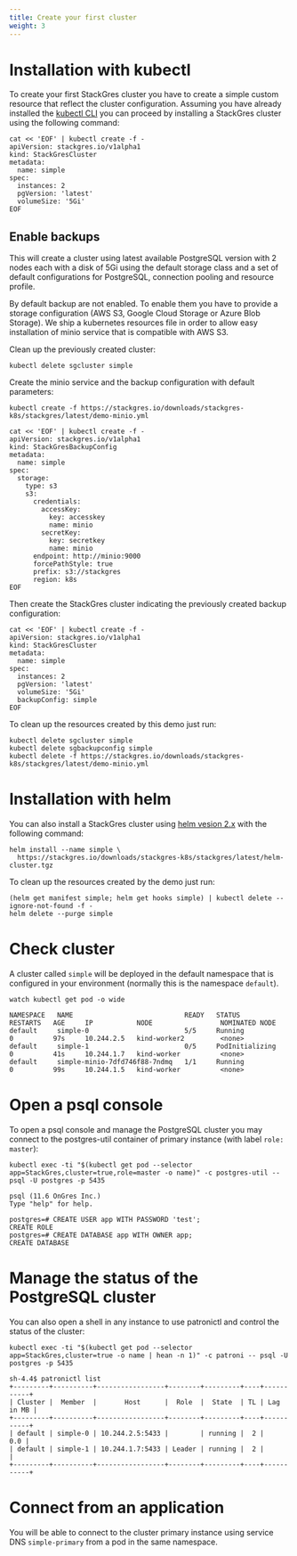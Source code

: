 ```yaml
---
title: Create your first cluster
weight: 3
---
```


# Installation with kubectl

To create your first StackGres cluster you have to create a simple custom resource that reflect
 the cluster configuration. Assuming you have already installed the
 [kubectl CLI](https://kubernetes.io/docs/tasks/tools/install-kubectl/) you can proceed by
 installing a StackGres cluster using the following command:

```shell
cat << 'EOF' | kubectl create -f -
apiVersion: stackgres.io/v1alpha1
kind: StackGresCluster
metadata:
  name: simple
spec:
  instances: 2
  pgVersion: 'latest'
  volumeSize: '5Gi'
EOF
```

## Enable backups

This will create a cluster using latest available PostgreSQL version with 2 nodes each with a disk
 of 5Gi using the default storage class and a set of default configurations for PostgreSQL,
 connection pooling and resource profile.

By default backup are not enabled. To enable them you have to provide a storage configuration (AWS S3,
 Google Cloud Storage or Azure Blob Storage). We ship a kubernetes resources file in order to allow
 easy installation of minio service that is compatible with AWS S3.

Clean up the previously created cluster:

```shell
kubectl delete sgcluster simple
```

Create the minio service and the backup configuration with default parameters:

```shell
kubectl create -f https://stackgres.io/downloads/stackgres-k8s/stackgres/latest/demo-minio.yml

cat << 'EOF' | kubectl create -f -
apiVersion: stackgres.io/v1alpha1
kind: StackGresBackupConfig
metadata:
  name: simple
spec:
  storage:
    type: s3
    s3:
      credentials:
        accessKey:
          key: accesskey
          name: minio
        secretKey:
          key: secretkey
          name: minio
      endpoint: http://minio:9000
      forcePathStyle: true
      prefix: s3://stackgres
      region: k8s
EOF
```

Then create the StackGres cluster indicating the previously created backup configuration:

```shell
cat << 'EOF' | kubectl create -f -
apiVersion: stackgres.io/v1alpha1
kind: StackGresCluster
metadata:
  name: simple
spec:
  instances: 2
  pgVersion: 'latest'
  volumeSize: '5Gi'
  backupConfig: simple
EOF
```

To clean up the resources created by this demo just run:

```
kubectl delete sgcluster simple
kubectl delete sgbackupconfig simple
kubectl delete -f https://stackgres.io/downloads/stackgres-k8s/stackgres/latest/demo-minio.yml
```

# Installation with helm

You can also install a StackGres cluster using [helm vesion 2.x](https://github.com/helm/helm/releases)
 with the following command:

```
helm install --name simple \
  https://stackgres.io/downloads/stackgres-k8s/stackgres/latest/helm-cluster.tgz
```

To clean up the resources created by the demo just run:

```
(helm get manifest simple; helm get hooks simple) | kubectl delete --ignore-not-found -f -
helm delete --purge simple
```

# Check cluster

A cluster called `simple` will be deployed in the default namespace
 that is configured in your environment (normally this is the namespace `default`).

```
watch kubectl get pod -o wide
```

```
NAMESPACE   NAME                            READY   STATUS            RESTARTS   AGE     IP           NODE                 NOMINATED NODE
default     simple-0                        5/5     Running           0          97s     10.244.2.5   kind-worker2         <none>
default     simple-1                        0/5     PodInitializing   0          41s     10.244.1.7   kind-worker          <none>
default     simple-minio-7dfd746f88-7ndmq   1/1     Running           0          99s     10.244.1.5   kind-worker          <none>
```

# Open a psql console

To open a psql console and manage the PostgreSQL cluster you may connect to the postgres-util
 container of primary instance (with label `role: master`):

```
kubectl exec -ti "$(kubectl get pod --selector app=StackGres,cluster=true,role=master -o name)" -c postgres-util -- psql -U postgres -p 5435
```

```
psql (11.6 OnGres Inc.)
Type "help" for help.

postgres=# CREATE USER app WITH PASSWORD 'test';
CREATE ROLE
postgres=# CREATE DATABASE app WITH OWNER app;
CREATE DATABASE
```

# Manage the status of the PostgreSQL cluster

You can also open a shell in any instance to use patronictl and control the status of the cluster:

```
kubectl exec -ti "$(kubectl get pod --selector app=StackGres,cluster=true -o name | hean -n 1)" -c patroni -- psql -U postgres -p 5435
```

```
sh-4.4$ patronictl list
+---------+----------+-----------------+--------+---------+----+-----------+
| Cluster |  Member  |       Host      |  Role  |  State  | TL | Lag in MB |
+---------+----------+-----------------+--------+---------+----+-----------+
| default | simple-0 | 10.244.2.5:5433 |        | running |  2 |       0.0 |
| default | simple-1 | 10.244.1.7:5433 | Leader | running |  2 |           |
+---------+----------+-----------------+--------+---------+----+-----------+
```

# Connect from an application

You will be able to connect to the cluster primary instance using service DNS `simple-primary` from a pod in the same namespace.
